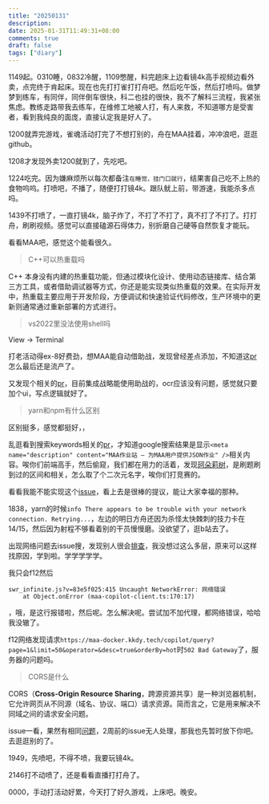 ```yaml
---
title: "20250131"
description: 
date: 2025-01-31T11:49:31+08:00
comments: true
draft: false
tags: ["diary"]
---
```

1149起。0310睡，0832冷醒，1109憋醒，料完趟床上边看镜4k高手视频边看外卖，点完终于肯起床。现在也先打打雀打打舟吧。然后吃午饭，然后打喷吗。做梦梦到练车，有同伴，同伴倒车很快，科二也挂的很快，我不了解科三流程，我紧张焦虑。教练走路带我去练车，在维修工地被人打，有人来救，不知道哪方是受害者，看到我纯良的面庞，直接认定我是好人了。

1200就弄完游戏，雀魂活动打完了不想打别的，舟在MAA挂着，冲冲浪吧，逛逛github。

1208才发现外卖1200就到了，先吃吧。

1224吃完。因为嫌麻烦所以每次都备注`在睡觉，挂门口就行`，结果害自己吃不上热的食物呜呜。打喷吧，不播了，随便打打镜4k。跟队鱿上前，带游速，我能杀多点吗。

1439不打喷了，一直打镜4k，脑子炸了，不打了不打了，真不打了不打了。打打舟，刷刷视频。感觉可以直接磕源石得体力，别折磨自己硬等自然恢复才能玩。

看看MAA吧，感觉这个能看很久。

> C++可以热重载吗

C++ 本身没有内建的热重载功能，但通过模块化设计、使用动态链接库、结合第三方工具，或者借助调试器等方式，你还是能实现类似热重载的效果。在实际开发中，热重载主要应用于开发阶段，方便调试和快速验证代码修改，生产环境中的更新则通常通过重新部署的方式进行。

> vs2022里没法使用shell吗

View -> Terminal

打老活动得ex-8好费劲，想MAA能自动借助战，发现曾经差点添加，不知道这[pr](https://github.com/MaaAssistantArknights/MaaAssistantArknights/pull/6458)怎么最后还是流产了。

又发现个相关的[pr](https://github.com/MaaAssistantArknights/MaaAssistantArknights/pull/10797)，目前集成战略能使用助战的，ocr应该没有问题，感觉就只要加个ui，写点逻辑就好了。

>yarn和npm有什么区别

区别挺多，感觉都挺好，，

乱逛看到搜索keywords相关的[pr](https://github.com/MaaAssistantArknights/maa-copilot-frontend/pull/299)，才知道google搜索结果是显示`<meta name="description" content="MAA作业站 — 为MAA用户提供JSON作业" />`相关内容。唉你们前端高手，然后偷窥，我们都在用力的活着，发现[珂朵莉树](https://exusiai.top/article/7f51f29a110b)，是刷题刷到过的区间和相关，怎么取了个二次元名字，唉你们打竞赛的。

看看我能不能实现这个[issue](https://github.com/MaaAssistantArknights/maa-copilot-frontend/issues/328)，看上去是很棒的提议，能让大家幸福的那种。

1838，yarn的时候`info There appears to be trouble with your network connection. Retrying...`，左边的明日方舟还因为杀怪太快棘刺的技力卡在14/15，然后因为射程不够看着别的干员慢慢磨。没欲望了，逛b站去了。

出现网络问题去issue搜，发现别人很会[排查](https://github.com/MaaAssistantArknights/maa-copilot-frontend/issues/351)，我没想过这么多层，原来可以这样找原因，学到啦。学学学学学。

我只会f12然后
```
swr_infinite.js?v=83e5f025:415 Uncaught NetworkError: 网络错误
    at Object.onError (maa-copilot-client.ts:170:17)
```
，哦，是这行报错啦，然后呢。怎么解决呢。尝试加不加代理，都网络错误，哈哈我没辙了。

f12网络发现请求`https://maa-docker.kkdy.tech/copilot/query?page=1&limit=50&operator=&desc=true&orderBy=hot`时`502 Bad Gateway`了，服务器的问题吗。

>CORS是什么

CORS（**Cross-Origin Resource Sharing**，跨源资源共享）是一种浏览器机制，它允许网页从不同源（域名、协议、端口）请求资源。简而言之，它是用来解决不同域之间的请求安全问题。

issue一看，果然有相同[问题](https://github.com/MaaAssistantArknights/maa-copilot-frontend/issues/365)，2周前的issue无人处理，那我也先暂时放下你吧。去逛逛别的了。

1949，先喷吧，不得不喷，我要玩镜4k。

2146打不动喷了，还是看看直播打打舟了。

0000，手动打活动好累，今天打了好久游戏，上床吧。晚安。